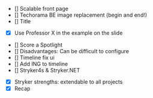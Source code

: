 - [] Scalable front page
- [] Techorama BE image replacement (begin and end!)
- [] Title
- [x] Use Professor X in the example on the slide
- [] Score a Spotlight 
- [] Disadvantages: Can be difficult to configure
- [] Timeline fix ui
- [] Add ING to timeline
- [] Stryker4s & Stryker.NET
- [x] Stryker strengths: extendable to all projects
- [x] Recap